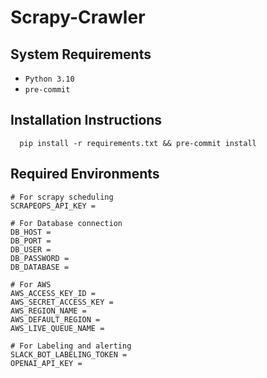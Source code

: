 # Scrapy-Crawler

## System Requirements
 - `Python 3.10`
 - `pre-commit`

## Installation Instructions
```
  pip install -r requirements.txt && pre-commit install
```

## Required Environments 
```
# For scrapy scheduling
SCRAPEOPS_API_KEY =

# For Database connection
DB_HOST = 
DB_PORT = 
DB_USER = 
DB_PASSWORD = 
DB_DATABASE =

# For AWS
AWS_ACCESS_KEY_ID = 
AWS_SECRET_ACCESS_KEY = 
AWS_REGION_NAME = 
AWS_DEFAULT_REGION = 
AWS_LIVE_QUEUE_NAME =

# For Labeling and alerting
SLACK_BOT_LABELING_TOKEN = 
OPENAI_API_KEY = 

```
